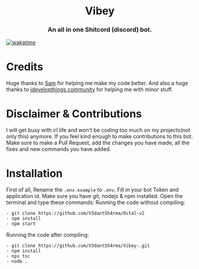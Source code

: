 <h1 align="center"> Vibey </h1>
<h3 align="center"> An all in one Shitcord (discord) bot. </h3>

[![wakatime](https://wakatime.com/badge/github/V3dantSh4rma/Octal-v2.svg)](https://wakatime.com/badge/github/V3dantSh4rma/Octal-v2)

# Credits
Huge thanks to [Sam](https://github.com/idevelopthings) for helping me make my code better. And also a huge thanks to [idevelopthings community](https://twitch.tv/idevelopthings) for helping me with minor stuff.

# Disclaimer & Contributions
I will get busy with irl life and won't be coding too much on my projects(not only this) anymore. If you feel kind enough to make contributions to this bot. Make sure to make a Pull Request, add the changes you have made, all the fixes and new commands you have added.

# Installation
First of all, Rename the ``.env.example`` to ``.env``. Fill in your bot Token and application id.
Make sure you have git, nodejs & npm installed. Open the terminal and type these commands:
Running the code without compiling:
```
- git clone https://github.com/V3dantSh4rma/Octal-v2
- npm install
- npm start
```

Running the code after compiling:
```
- git clone https://github.com/V3dantSh4rma/Vibey-.git
- npm install
- npx tsc
- node .
```